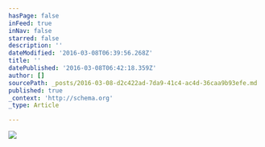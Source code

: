 ```yaml
---
hasPage: false
inFeed: true
inNav: false
starred: false
description: ''
dateModified: '2016-03-08T06:39:56.268Z'
title: ''
datePublished: '2016-03-08T06:42:18.359Z'
author: []
sourcePath: _posts/2016-03-08-d2c422ad-7da9-41c4-ac4d-36caa9b93efe.md
published: true
_context: 'http://schema.org'
_type: Article

---
```

![](https://the-grid-user-content.s3-us-west-2.amazonaws.com/ce926a3b-9a37-4165-80d8-40f10289ec31.jpg)